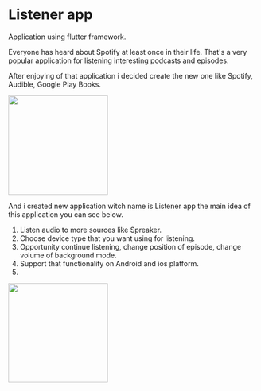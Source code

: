 # Listener app

Application using flutter framework.

Everyone has heard about Spotify at least once in their life.
That's a very popular application for listening interesting podcasts and episodes.

After enjoying of that application i decided create the new one like Spotify, Audible, Google Play Books.

<img src="[https://your-image-url.type](https://github.com/Karlen96/listener_app/blob/master/assets/preview_1.png)" width="200">
 
And i created new application witch name is Listener app the main idea of this application you can see below.

1) Listen audio to more sources like Spreaker.
2) Choose device type that you want using for listening.
3) Opportunity continue listening, change position of episode, change volume of background mode. 
4) Support that functionality on Android and ios platform.
5) 
<img src="[https://your-image-url.type](https://github.com/Karlen96/listener_app/blob/master/assets/preview_2.png)" width="200">
 
